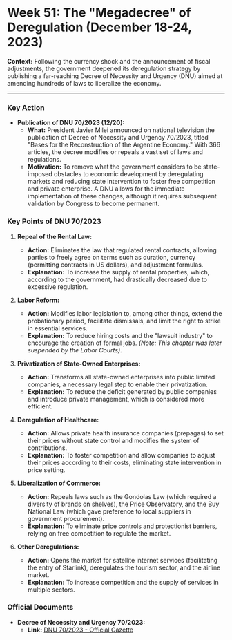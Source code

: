 # Week 51: The "Megadecree" of Deregulation (December 18-24, 2023)

**Context:** Following the currency shock and the announcement of fiscal adjustments, the government deepened its deregulation strategy by publishing a far-reaching Decree of Necessity and Urgency (DNU) aimed at amending hundreds of laws to liberalize the economy.

---

### Key Action

*   **Publication of DNU 70/2023 (12/20):**
    *   **What:** President Javier Milei announced on national television the publication of Decree of Necessity and Urgency 70/2023, titled "Bases for the Reconstruction of the Argentine Economy." With 366 articles, the decree modifies or repeals a vast set of laws and regulations.
    *   **Motivation:** To remove what the government considers to be state-imposed obstacles to economic development by deregulating markets and reducing state intervention to foster free competition and private enterprise. A DNU allows for the immediate implementation of these changes, although it requires subsequent validation by Congress to become permanent.

### Key Points of DNU 70/2023

1.  **Repeal of the Rental Law:**
    *   **Action:** Eliminates the law that regulated rental contracts, allowing parties to freely agree on terms such as duration, currency (permitting contracts in US dollars), and adjustment formulas.
    *   **Explanation:** To increase the supply of rental properties, which, according to the government, had drastically decreased due to excessive regulation.

2.  **Labor Reform:**
    *   **Action:** Modifies labor legislation to, among other things, extend the probationary period, facilitate dismissals, and limit the right to strike in essential services.
    *   **Explanation:** To reduce hiring costs and the "lawsuit industry" to encourage the creation of formal jobs. *(Note: This chapter was later suspended by the Labor Courts)*.

3.  **Privatization of State-Owned Enterprises:**
    *   **Action:** Transforms all state-owned enterprises into public limited companies, a necessary legal step to enable their privatization.
    *   **Explanation:** To reduce the deficit generated by public companies and introduce private management, which is considered more efficient.

4.  **Deregulation of Healthcare:**
    *   **Action:** Allows private health insurance companies (prepagas) to set their prices without state control and modifies the system of contributions.
    *   **Explanation:** To foster competition and allow companies to adjust their prices according to their costs, eliminating state intervention in price setting.

5.  **Liberalization of Commerce:**
    *   **Action:** Repeals laws such as the Gondolas Law (which required a diversity of brands on shelves), the Price Observatory, and the Buy National Law (which gave preference to local suppliers in government procurement).
    *   **Explanation:** To eliminate price controls and protectionist barriers, relying on free competition to regulate the market.

6.  **Other Deregulations:**
    *   **Action:** Opens the market for satellite internet services (facilitating the entry of Starlink), deregulates the tourism sector, and the airline market.
    *   **Explanation:** To increase competition and the supply of services in multiple sectors.

### Official Documents

*   **Decree of Necessity and Urgency 70/2023:**
    *   **Link:** [DNU 70/2023 - Official Gazette](https://www.boletinoficial.gob.ar/detalleAviso/primera/301225/20231221)
